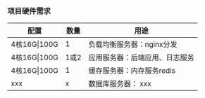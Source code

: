 ### 项目硬件需求
| 配置 | 数量 | 用途 
| --- | --- | --- |
| 4核16G\|100G | 1 | 负载均衡服务器：nginx分发 |
| 4核16G\|100G | 1或2 | 应用服务器：后端应用、日志服务 |
| 4核16G\|100G | 1 | 缓存服务器：内存服务redis | 
| xxx | x | 数据库服务器： xxx| 
